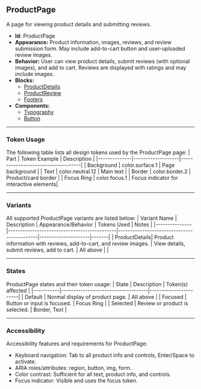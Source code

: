 ## ProductPage
A page for viewing product details and submitting reviews.
- **Id:** ProductPage
- **Appearance:** Product information, images, reviews, and review submission form. May include add-to-cart button and user-uploaded review images.
- **Behavior:** User can view product details, submit reviews (with optional images), and add to cart. Reviews are displayed with ratings and may include images.
- **Blocks:**
  - [ProductDetails](../blocks/ProductDetails.md)
  - [ProductReview](../blocks/ProductReview.md)
  - [Footers](../blocks/Footers.md)
- **Components:**
  - [Typography](../components/Typography.md)
  - [Button](../components/Button.md)

---

### Token Usage
The following table lists all design tokens used by the ProductPage page:
| Part         | Token Example      | Description                        |
|--------------|-------------------|------------------------------------|
| Background   | color.surface.1   | Page background                    |
| Text         | color.neutral.12  | Main text                          |
| Border       | color.border.2    | Product/card border                |
| Focus Ring   | color.focus.1     | Focus indicator for interactive elements|

---

### Variants
All supported ProductPage variants are listed below:
| Variant Name   | Description                                 | Appearance/Behavior                        | Tokens Used         | Notes |
|---------------|---------------------------------------------|--------------------------------------------|---------------------|-------|
| ProductDetails| Product information with reviews, add-to-cart, and review images. | View details, submit reviews, add to cart. | All above           |       |

---

### States
ProductPage states and their token usage:
| State     | Description                        | Token(s) affected      |
|-----------|------------------------------------|-----------------------|
| Default   | Normal display of product page.     | All above             |
| Focused   | Button or input is focused.         | Focus Ring            |
| Selected  | Review or product is selected.      | Border, Text          |

---

### Accessibility
Accessibility features and requirements for ProductPage:
- Keyboard navigation: Tab to all product info and controls, Enter/Space to activate.
- ARIA roles/attributes: region, button, img, form.
- Color contrast: Sufficient for all text, product info, and controls.
- Focus indicator: Visible and uses the focus token.
